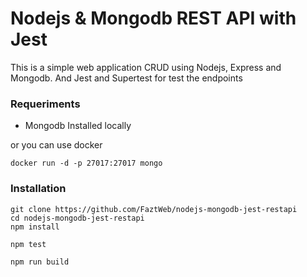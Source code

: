 # Nodejs & Mongodb REST API with Jest

This is a simple web application CRUD using Nodejs, Express and Mongodb. And Jest and Supertest for test the endpoints

### Requeriments

* Mongodb Installed locally

or you can use docker

```shell
docker run -d -p 27017:27017 mongo
```

### Installation

```shell
git clone https://github.com/FaztWeb/nodejs-mongodb-jest-restapi
cd nodejs-mongodb-jest-restapi
npm install
```

```shell
npm test
```

```shell
npm run build
```